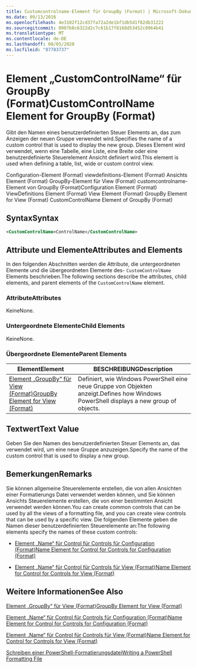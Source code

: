 ```yaml
---
title: Customcontrolname-Element für GroupBy (Format) | Microsoft-Dokumentation
ms.date: 09/13/2016
ms.openlocfilehash: 4e3102f12cd37fa72a2de1bf1db5d1f82db31222
ms.sourcegitcommit: 0907b8c6322d2c7c61b17f8168d53452c8964b41
ms.translationtype: MT
ms.contentlocale: de-DE
ms.lasthandoff: 08/05/2020
ms.locfileid: "87783737"
---
```

# <a name="customcontrolname-element-for-groupby-format"></a><span data-ttu-id="00cec-102">Element „CustomControlName“ für GroupBy (Format)</span><span class="sxs-lookup"><span data-stu-id="00cec-102">CustomControlName Element for GroupBy (Format)</span></span>

<span data-ttu-id="00cec-103">Gibt den Namen eines benutzerdefinierten Steuer Elements an, das zum Anzeigen der neuen Gruppe verwendet wird.</span><span class="sxs-lookup"><span data-stu-id="00cec-103">Specifies the name of a custom control that is used to display the new group.</span></span> <span data-ttu-id="00cec-104">Dieses Element wird verwendet, wenn eine Tabelle, eine Liste, eine Breite oder eine benutzerdefinierte Steuerelement Ansicht definiert wird.</span><span class="sxs-lookup"><span data-stu-id="00cec-104">This element is used when defining a table, list, wide or custom control view.</span></span>

<span data-ttu-id="00cec-105">Configuration-Element (Format) viewdefinitions-Element (Format) Ansichts Element (Format) GroupBy-Element für View (Format) customcontrolname-Element von GroupBy (Format)</span><span class="sxs-lookup"><span data-stu-id="00cec-105">Configuration Element (Format) ViewDefinitions Element (Format) View Element (Format) GroupBy Element for View (Format) CustomControlName Element of GroupBy (Format)</span></span>

## <a name="syntax"></a><span data-ttu-id="00cec-106">Syntax</span><span class="sxs-lookup"><span data-stu-id="00cec-106">Syntax</span></span>

```xml
<CustomControlName>ControlName</CustomControlName>
```

## <a name="attributes-and-elements"></a><span data-ttu-id="00cec-107">Attribute und Elemente</span><span class="sxs-lookup"><span data-stu-id="00cec-107">Attributes and Elements</span></span>

<span data-ttu-id="00cec-108">In den folgenden Abschnitten werden die Attribute, die untergeordneten Elemente und die übergeordneten Elemente des- `CustomControlName` Elements beschrieben.</span><span class="sxs-lookup"><span data-stu-id="00cec-108">The following sections describe the attributes, child elements, and parent elements of the `CustomControlName` element.</span></span>

### <a name="attributes"></a><span data-ttu-id="00cec-109">Attribute</span><span class="sxs-lookup"><span data-stu-id="00cec-109">Attributes</span></span>

<span data-ttu-id="00cec-110">Keine</span><span class="sxs-lookup"><span data-stu-id="00cec-110">None.</span></span>

### <a name="child-elements"></a><span data-ttu-id="00cec-111">Untergeordnete Elemente</span><span class="sxs-lookup"><span data-stu-id="00cec-111">Child Elements</span></span>

<span data-ttu-id="00cec-112">Keine</span><span class="sxs-lookup"><span data-stu-id="00cec-112">None.</span></span>

### <a name="parent-elements"></a><span data-ttu-id="00cec-113">Übergeordnete Elemente</span><span class="sxs-lookup"><span data-stu-id="00cec-113">Parent Elements</span></span>

|<span data-ttu-id="00cec-114">Element</span><span class="sxs-lookup"><span data-stu-id="00cec-114">Element</span></span>|<span data-ttu-id="00cec-115">BESCHREIBUNG</span><span class="sxs-lookup"><span data-stu-id="00cec-115">Description</span></span>|
|-------------|-----------------|
|[<span data-ttu-id="00cec-116">Element „GroupBy“ für View (Format)</span><span class="sxs-lookup"><span data-stu-id="00cec-116">GroupBy Element for View (Format)</span></span>](./groupby-element-for-view-format.md)|<span data-ttu-id="00cec-117">Definiert, wie Windows PowerShell eine neue Gruppe von Objekten anzeigt.</span><span class="sxs-lookup"><span data-stu-id="00cec-117">Defines how Windows PowerShell displays a new group of objects.</span></span>|

## <a name="text-value"></a><span data-ttu-id="00cec-118">Textwert</span><span class="sxs-lookup"><span data-stu-id="00cec-118">Text Value</span></span>

<span data-ttu-id="00cec-119">Geben Sie den Namen des benutzerdefinierten Steuer Elements an, das verwendet wird, um eine neue Gruppe anzuzeigen.</span><span class="sxs-lookup"><span data-stu-id="00cec-119">Specify the name of the custom control that is used to display a new group.</span></span>

## <a name="remarks"></a><span data-ttu-id="00cec-120">Bemerkungen</span><span class="sxs-lookup"><span data-stu-id="00cec-120">Remarks</span></span>

<span data-ttu-id="00cec-121">Sie können allgemeine Steuerelemente erstellen, die von allen Ansichten einer Formatierungs Datei verwendet werden können, und Sie können Ansichts Steuerelemente erstellen, die von einer bestimmten Ansicht verwendet werden können.</span><span class="sxs-lookup"><span data-stu-id="00cec-121">You can create common controls that can be used by all the views of a formatting file, and you can create view controls that can be used by a specific view.</span></span> <span data-ttu-id="00cec-122">Die folgenden Elemente geben die Namen dieser benutzerdefinierten Steuerelemente an:</span><span class="sxs-lookup"><span data-stu-id="00cec-122">The following elements specify the names of these custom controls:</span></span>

- [<span data-ttu-id="00cec-123">Element „Name“ für Control für Controls für Configuration (Format)</span><span class="sxs-lookup"><span data-stu-id="00cec-123">Name Element for Control for Controls for Configuration (Format)</span></span>](./name-element-for-control-for-controls-for-configuration-format.md)

- [<span data-ttu-id="00cec-124">Element „Name“ für Control für Controls für View (Format)</span><span class="sxs-lookup"><span data-stu-id="00cec-124">Name Element for Control for Controls for View (Format)</span></span>](./name-element-for-control-for-controls-for-view-format.md)

## <a name="see-also"></a><span data-ttu-id="00cec-125">Weitere Informationen</span><span class="sxs-lookup"><span data-stu-id="00cec-125">See Also</span></span>

[<span data-ttu-id="00cec-126">Element „GroupBy“ für View (Format)</span><span class="sxs-lookup"><span data-stu-id="00cec-126">GroupBy Element for View (Format)</span></span>](./groupby-element-for-view-format.md)

[<span data-ttu-id="00cec-127">Element „Name“ für Control für Controls für Configuration (Format)</span><span class="sxs-lookup"><span data-stu-id="00cec-127">Name Element for Control for Controls for Configuration (Format)</span></span>](./name-element-for-control-for-controls-for-configuration-format.md)

[<span data-ttu-id="00cec-128">Element „Name“ für Control für Controls für View (Format)</span><span class="sxs-lookup"><span data-stu-id="00cec-128">Name Element for Control for Controls for View (Format)</span></span>](./name-element-for-control-for-controls-for-view-format.md)

[<span data-ttu-id="00cec-129">Schreiben einer PowerShell-Formatierungsdatei</span><span class="sxs-lookup"><span data-stu-id="00cec-129">Writing a PowerShell Formatting File</span></span>](./writing-a-powershell-formatting-file.md)
